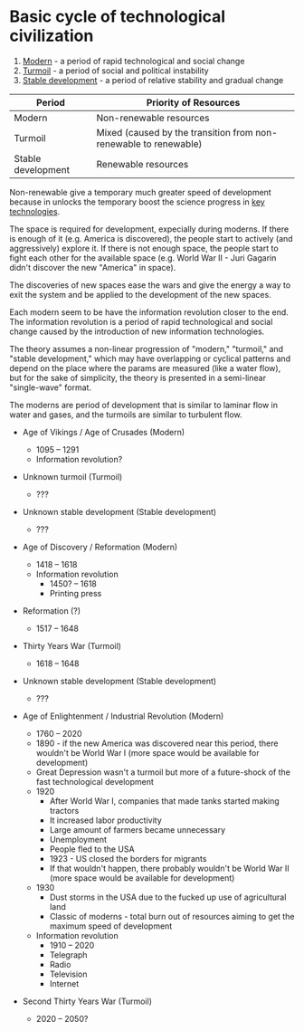 # Basic cycle of technological civilization

1. [Modern](modern.md) - a period of rapid technological and social change
2. [Turmoil](turmoil.md) - a period of social and political instability
3. [Stable development](stable.md) - a period of relative stability and gradual change

| Period             | Priority of Resources                                            |
|--------------------|------------------------------------------------------------------|
| Modern             | Non-renewable resources                                          |
| Turmoil            | Mixed (caused by the transition from non-renewable to renewable) |
| Stable development | Renewable resources                                              |

Non-renewable give a temporary much greater speed of development because in unlocks the temporary boost the science progress in [key technologies](key-tech.md).

The space is required for development, expecially during moderns. If there is enough of it (e.g. America is discovered), the people start to actively (and aggressively) explore it. If there is not enough space, the people start to fight each other for the available space (e.g. World War II - Juri Gagarin didn't discover the new "America" in space). 

The discoveries of new spaces ease the wars and give the energy a way to exit the system and be applied to the development of the new spaces.

Each modern seem to be have the information revolution closer to the end. The information revolution is a period of rapid technological and social change caused by the introduction of new information technologies.

The theory assumes a non-linear progression of "modern," "turmoil," and "stable development," which may have overlapping or cyclical patterns and depend on the place where the params are measured (like a water flow), but for the sake of simplicity, the theory is presented in a semi-linear "single-wave" format.

The moderns are period of development that is similar to laminar flow in water and gases, and the turmoils are similar to turbulent flow. 

- Age of Vikings / Age of Crusades (Modern)
    - 1095 – 1291
    - Information revolution?

- Unknown turmoil (Turmoil)
    - ???

- Unknown stable development (Stable development)
    - ???
  
- Age of Discovery / Reformation (Modern)
    - 1418 – 1618
    - Information revolution
        - 1450? – 1618
        - Printing press

- Reformation (?)
    - 1517 – 1648

- Thirty Years War (Turmoil)
    - 1618 – 1648

- Unknown stable development (Stable development)
    - ???

- Age of Enlightenment / Industrial Revolution (Modern)
    - 1760 – 2020
    - 1890 - if the new America was discovered near this period, there wouldn't be World War I (more space would be available for development)
    - Great Depression wasn't a turmoil but more of a future-shock of the fast technological development
    - 1920
      - After World War I, companies that made tanks started making tractors
      - It increased labor productivity 
      - Large amount of farmers became unnecessary
      - Unemployment
      - People fled to the USA
      - 1923 - US closed the borders for migrants
      - If that wouldn't happen, there probably wouldn't be World War II (more space would be available for development)
    - 1930
        - Dust storms in the USA due to the fucked up use of agricultural land
        - Classic of moderns - total burn out of resources aiming to get the maximum speed of development
    - Information revolution
        - 1910 – 2020
        - Telegraph
        - Radio
        - Television
        - Internet

- Second Thirty Years War (Turmoil)
    - 2020 – 2050?


